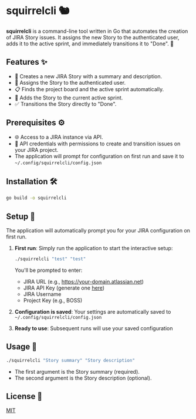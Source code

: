 # squirrelcli 🐿️

**squirrelcli** is a command-line tool written in Go that automates the creation of JIRA Story issues. It assigns the new Story to the authenticated user, adds it to the active sprint, and immediately transitions it to "Done". 🚀

## Features ✨

- 📝 Creates a new JIRA Story with a summary and description.
- 👤 Assigns the Story to the authenticated user.
- 📋 Finds the project board and the active sprint automatically.
- 🏃 Adds the Story to the current active sprint.
- ✅ Transitions the Story directly to "Done".

## Prerequisites ⚙️

- 🌐 Access to a JIRA instance via API.
- 🔑 API credentials with permissions to create and transition issues on your JIRA project.
- The application will prompt for configuration on first run and save it to `~/.config/squirrelcli/config.json`

## Installation 🛠️

```sh
go build -o squirrelcli
```

## Setup 🔧

The application will automatically prompt you for your JIRA configuration on first run.

1. **First run**: Simply run the application to start the interactive setup:

   ```sh
   ./squirrelcli "test" "test"
   ```

   You'll be prompted to enter:

   - JIRA URL (e.g., https://your-domain.atlassian.net)
   - JIRA API Key (generate one [here](https://id.atlassian.com/manage-profile/security/api-tokens))
   - JIRA Username
   - Project Key (e.g., BOSS)

2. **Configuration is saved**: Your settings are automatically saved to `~/.config/squirrelcli/config.json`

3. **Ready to use**: Subsequent runs will use your saved configuration

## Usage 🚦

```sh
./squirrelcli "Story summary" "Story description"
```

- The first argument is the Story summary (required).
- The second argument is the Story description (optional).

## License 📄

[MIT](https://github.com/OrKarstoft/squirrelcli/tree/LICENSE)
